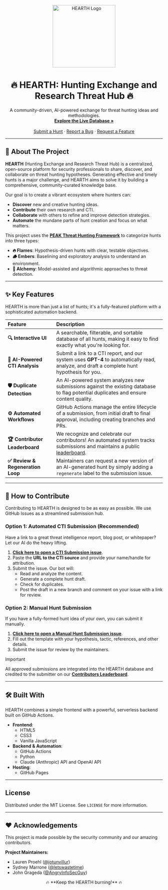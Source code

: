 <p align="center">
  <img src="https://github.com/THORCollective/HEARTH/blob/main/Assets/HEARTH-logo.png?raw=true" alt="HEARTH Logo" width="200"/>
  <h1 align="center">🔥 HEARTH: Hunting Exchange and Research Threat Hub 🔥</h1>
  <p align="center">
    A community-driven, AI-powered exchange for threat hunting ideas and methodologies.
    <br />
    <a href="https://thorcollective.github.io/HEARTH/"><strong>Explore the Live Database »</strong></a>
    <br />
    <br />
    <a href="https://github.com/THORCollective/HEARTH/issues/new/choose">Submit a Hunt</a>
    ·
    <a href="https://github.com/THORCollective/HEARTH/issues">Report a Bug</a>
    ·
    <a href="https://github.com/THORCollective/HEARTH/issues">Request a Feature</a>
  </p>
</p>

---

## 📖 About The Project

**HEARTH** (Hunting Exchange and Research Threat Hub) is a centralized, open-source platform for security professionals to share, discover, and collaborate on threat hunting hypotheses. Generating effective and timely hunts is a major challenge, and HEARTH aims to solve it by building a comprehensive, community-curated knowledge base.

Our goal is to create a vibrant ecosystem where hunters can:
- **Discover** new and creative hunting ideas.
- **Contribute** their own research and CTI.
- **Collaborate** with others to refine and improve detection strategies.
- **Automate** the mundane parts of hunt creation and focus on what matters.

This project uses the **[PEAK Threat Hunting Framework](https://www.splunk.com/en_us/blog/security/peak-threat-hunting-framework.html)** to categorize hunts into three types:
- **🔥 Flames**: Hypothesis-driven hunts with clear, testable objectives.
- **🪵 Embers**: Baselining and exploratory analysis to understand an environment.
- **🔮 Alchemy**: Model-assisted and algorithmic approaches to threat detection.

---

## ✨ Key Features

HEARTH is more than just a list of hunts; it's a fully-featured platform with a sophisticated automation backend.

| Feature | Description |
| :--- | :--- |
| **🔍 Interactive UI** | A searchable, filterable, and sortable database of all hunts, making it easy to find exactly what you're looking for. |
| **🤖 AI-Powered CTI Analysis** | Submit a link to a CTI report, and our system uses **GPT-4** to automatically read, analyze, and draft a complete hunt hypothesis for you. |
| **🛡️ Duplicate Detection** | An AI-powered system analyzes new submissions against the existing database to flag potential duplicates and ensure content quality. |
| **⚙️ Automated Workflows** | GitHub Actions manage the entire lifecycle of a submission, from initial draft to final approval, including creating branches and PRs. |
| **🏆 Contributor Leaderboard** | We recognize and celebrate our contributors! An automated system tracks submissions and maintains a public [leaderboard](/Keepers/Contributors.md). |
| **✅ Review & Regeneration Loop** | Maintainers can request a new version of an AI-generated hunt by simply adding a `regenerate` label to the submission issue. |

---

## 🚀 How to Contribute

Contributing to HEARTH is designed to be as easy as possible. We use GitHub Issues as a streamlined submission hub.

### **Option 1: Automated CTI Submission (Recommended)**

Have a link to a great threat intelligence report, blog post, or whitepaper? Let our AI do the heavy lifting.

1.  **[Click here to open a CTI Submission issue](https://github.com/THORCollective/HEARTH/issues/new?assignees=&labels=intel-submission%2C+needs-triage&template=cti_submission.yml&title=%5BCTI%5D+Brief+Description+of+Threat+Intel)**.
2.  Paste the **URL to the CTI source** and provide your name/handle for attribution.
3.  Submit the issue. Our bot will:
    -   Read and analyze the content.
    -   Generate a complete hunt draft.
    -   Check for duplicates.
    -   Post the draft in a new branch and comment on your issue with a link for review.

### **Option 2: Manual Hunt Submission**

If you have a fully-formed hunt idea of your own, you can submit it manually.

1.  **[Click here to open a Manual Hunt Submission issue](https://github.com/THORCollective/HEARTH/issues/new?assignees=&labels=manual-submission%2C+needs-triage&template=hunt_submission_form.yml&title=%5BHunt%5D+Brief+Description+of+Hunt+Idea)**.
2.  Fill out the template with your hypothesis, tactic, references, and other details.
3.  Submit the issue for review by the maintainers.

> [!IMPORTANT]
> All approved submissions are integrated into the HEARTH database and credited to the submitter on our **[Contributors Leaderboard](/Keepers/Contributors.md)**.

---

## 🛠️ Built With

HEARTH combines a simple frontend with a powerful, serverless backend built on GitHub Actions.

*   **Frontend**:
    *   HTML5
    *   CSS3
    *   Vanilla JavaScript
*   **Backend & Automation**:
    *   GitHub Actions
    *   Python
    *   Claude (Anthropic) API and OpenAI API
*   **Hosting**:
    *   GitHub Pages

---

## License

Distributed under the MIT License. See `LICENSE` for more information.

---

## ❤️ Acknowledgements

This project is made possible by the security community and our amazing contributors.

**Project Maintainers:**
- Lauren Proehl ([@jotunvillur](https://x.com/jotunvillur))
- Sydney Marrone ([@letswastetime](https://x.com/letswastetime))
- John Grageda ([@AngryInfoSecGuy](https://x.com/AngryInfoSecGuy))

<p align="center">
  🔥 **Keep the HEARTH burning!** 🔥
</p>
